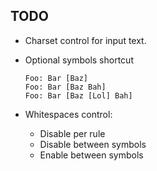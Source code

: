 TODO
----

*   Charset control for input text.

*   Optional symbols shortcut
    ```
    Foo: Bar [Baz]
    Foo: Bar [Baz Bah]
    Foo: Bar [Baz [Lol] Bah]
    ```
*   Whitespaces control:
    *   Disable per rule
    *   Disable between symbols
    *   Enable between symbols
